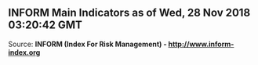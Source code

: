 ## INFORM Main Indicators as of Wed, 28 Nov 2018 03:20:42 GMT

Source: **INFORM (Index For Risk Management) - http://www.inform-index.org**